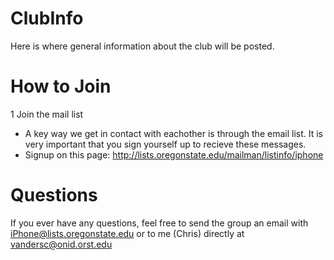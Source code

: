 ClubInfo
========

Here is where general information about the club will be posted.



How to Join
===========

1 Join the mail list
  * A key way we get in contact with eachother is through the email list. It is very important that you sign yourself up to recieve these messages.
  *  Signup on this page: http://lists.oregonstate.edu/mailman/listinfo/iphone


Questions
=========

If you ever have any questions, feel free to send the group an email with iPhone@lists.oregonstate.edu or to me (Chris) directly at vandersc@onid.orst.edu
